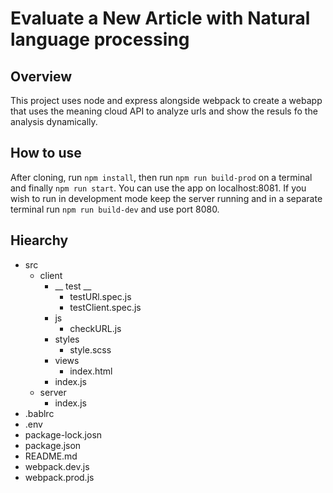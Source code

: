 # Evaluate a New Article with Natural language processing

## Overview
This project uses node and express alongside webpack to create a webapp that uses the meaning cloud API to analyze urls and show the resuls fo the analysis dynamically.

## How to use
After cloning, run `npm install`, then run `npm run build-prod` on a terminal and finally `npm run start`. You can use the app on localhost:8081. If you wish to run in development mode keep the server running and in a separate terminal run `npm run build-dev` and use port 8080.

## Hiearchy
*   src
    *   client
        *   __ test __
            *   testURl.spec.js
            *   testClient.spec.js
        *   js
            *   checkURL.js
        *   styles
            *   style.scss
        * views
           *  index.html
        * index.js
      *  server 
         *  index.js
*  .bablrc
*  .env
*  package-lock.josn
*  package.json
*  README.md
*  webpack.dev.js
*  webpack.prod.js